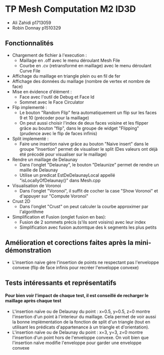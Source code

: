 # TP Mesh Computation M2 ID3D

- Ali 	Zahidi  p1713059
- Robin Donnay	p1510329

## Fonctionnalités
- Chargement de fichier à l'execution :
    - Maillage en .off avec le menu déroulant Mesh File
    - Courbe en .cv (retransformé en maillage) avec le menu déroulant Curve File
- Affichage du maillage en triangle plein ou en fil de fer
- Affichage des données du maillage (nombre de vertex et nombre de face)
- Mise en évidence d'élément :
    - Face avec l'outil de Debug et Face Id
    - Sommet avec le Face Circulator
- Flip implementé  : 
    - Le bouton "Random Flip" fera automatiquement un flip sur les faces 9 et 10 (précoder pour la maillage)
    - On peut aussi choisir l'index de deux faces voisine et les flipper grâce au bouton "flip", dans le groupe de widget "Flipping" (prudence avec le flip de faces infinis)
- Split implementé :
    - Faire une insertion naive grâce au bouton "Naive insert" dans le groupe "Insertion" permet de visualiser le split (Des valeurs ont déjà été précodé pour visualiser sur le maillage)
- Rendre un maillage de Delaunay
    - Dans l'onglet "Delaunay", le bouton "Delaunize" permet de rendre un maille de Delaunay
    - Utilise un predicat EstDeDelaunayLocal appellé "isLocallyOfDelaunay()" dans Mesh.cpp
- Visualisation de Voronoi
    - Dans l'onglet "Voronoi", il suffit de cocher la case "Show Voronoi" et d'appuyer sur "Compute Voronoi"
- Crust 2D
    - Dans l'onglet "Crust" on peut calculer la courbe approximer par l'algorithme
- Simplification et Fusion (onglet fusion en bas):
    - Fusion de 2 sommets précis (s'ils sont voisins) avec leur index
    - Simplification avec fusion automtque des k segments les plus petits

## Amélioration et corections faites après la mini-démonstration
- L'insertion naive gère l'insertion de points ne respectant pas l'enveloppe convexe (flip de face infinis pour recréer l'enveloppe convexe)

## Tests intéressants et représentatifs 
#### Pour bien voir l'impact de chaque test, il est conseillé de recharger le maillage après chaque test
- L'insertion naïve ou de Delaunay du point : x=0.5, y=0.5, z=0 montre l'insertion d'un point à l'interieur du maillage. Cela permet de voir aussi la bonne implémentation de la fonction de split d'un triangle (tout en utilisant les prédicats d'appartenance à un triangle et d'orientation).
- L'insertion naïve ou de Delaunay du point : x=3, y=3, z=0 montre l'insertion d'un point hors de l'enveloppe convexe. On voit bien que l'insertion naïve modifie l'enveloppe pour garder une enveloppe convexe 

